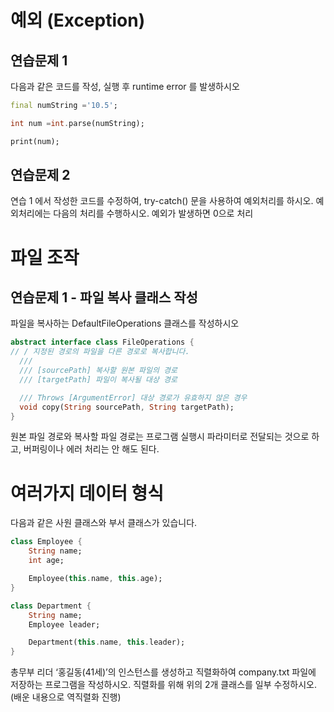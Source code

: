 # 예외 (Exception)
## 연습문제 1
다음과 같은 코드를 작성, 실행 후 runtime error 를 발생하시오

```dart
final numString ='10.5';

int num =int.parse(numString);

print(num);
```

## 연습문제 2
연습 1 에서 작성한 코드를 수정하여, try-catch() 문을 사용하여 예외처리를 하시오. 예외처리에는 다음의 처리를 수행하시오.
예외가 발생하면 0으로 처리


# 파일 조작
## 연습문제 1 -  파일 복사 클래스 작성
파일을 복사하는 DefaultFileOperations 클래스를 작성하시오
```dart
abstract interface class FileOperations {
// / 지정된 경로의 파일을 다른 경로로 복사합니다.
  ///
  /// [sourcePath] 복사할 원본 파일의 경로
  /// [targetPath] 파일이 복사될 대상 경로

  /// Throws [ArgumentError] 대상 경로가 유효하지 않은 경우
  void copy(String sourcePath, String targetPath);
}
```
원본 파일 경로와 복사할 파일 경로는 프로그램 실행시 파라미터로 전달되는 것으로 하고, 버퍼링이나 에러 처리는 안 해도 된다.


# 여러가지 데이터 형식
다음과 같은 사원 클래스와 부서 클래스가 있습니다.

```dart
class Employee {
	String name;
	int age;

	Employee(this.name, this.age);
}

class Department {
	String name;
	Employee leader;

	Department(this.name, this.leader);
}
```
총무부 리더 ‘홍길동(41세)’의 인스턴스를 생성하고 직렬화하여 company.txt 파일에 저장하는 프로그램을 작성하시오.
직렬화를 위해 위의 2개 클래스를 일부 수정하시오.
(배운 내용으로 역직렬화 진행)

